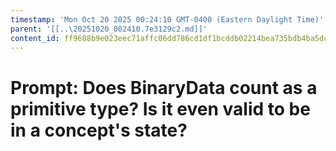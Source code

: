 ```yaml
---
timestamp: 'Mon Oct 20 2025 00:24:10 GMT-0400 (Eastern Daylight Time)'
parent: '[[..\20251020_002410.7e3129c2.md]]'
content_id: ff9688b9e023eec71affc06dd786cd1df1bcddb02214bea735bdb4ba5dc4d349
---
```


# Prompt: Does BinaryData count as a primitive type? Is it even valid to be in a concept's state?
